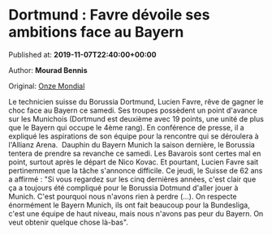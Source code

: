 
# Dortmund : Favre dévoile ses ambitions face au Bayern

Published at: **2019-11-07T22:40:00+00:00**

Author: **Mourad Bennis**

Original: [Onze Mondial](http://www.onzemondial.com/bundesliga/2019-2020/dortmund-favre-devoile-ses-ambitions-face-au-bayern-201938)

Le technicien suisse du Borussia Dortmund, Lucien Favre, rêve de gagner le choc face au Bayern ce samedi. Ses troupes possèdent un point d'avance sur les Munichois (Dortmund est deuxième avec 19 points, une unité de plus que le Bayern qui occupe le 4ème rang). En conférence de presse, il a expliqué les aspirations de son équipe pour la rencontre qui se déroulera à l'Allianz Arena. 
Dauphin du Bayern Munich la saison dernière, le Borussia tentera de prendre sa revanche ce samedi. Les Bavarois sont certes mal en point, surtout après le départ de Nico Kovac. Et pourtant, Lucien Favre sait pertinemment que la tâche s'annonce difficile. Ce jeudi, le Suisse de 62 ans a affirmé : "Si vous regardez sur les cinq dernières années, c'est clair que ça a toujours été compliqué pour le Borussia Dotmund d'aller jouer à Munich. C'est pourquoi nous n'avons rien à perdre (...). On respecte énormément le Bayern Munich, ils ont fait beaucoup pour la Bundesliga, c'est une équipe de haut niveau, mais nous n'avons pas peur du Bayern. On veut obtenir quelque chose là-bas".
 
